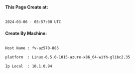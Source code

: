 
   
#### This Page Create at:

```bash

2024-03-06 - 05:57:00 UTC

```

#### Create By Machine:

```bash

Host Name : fv-az570-885

platform  : Linux-6.5.0-1015-azure-x86_64-with-glibc2.35

Ip Local  : 10.1.0.94

```

